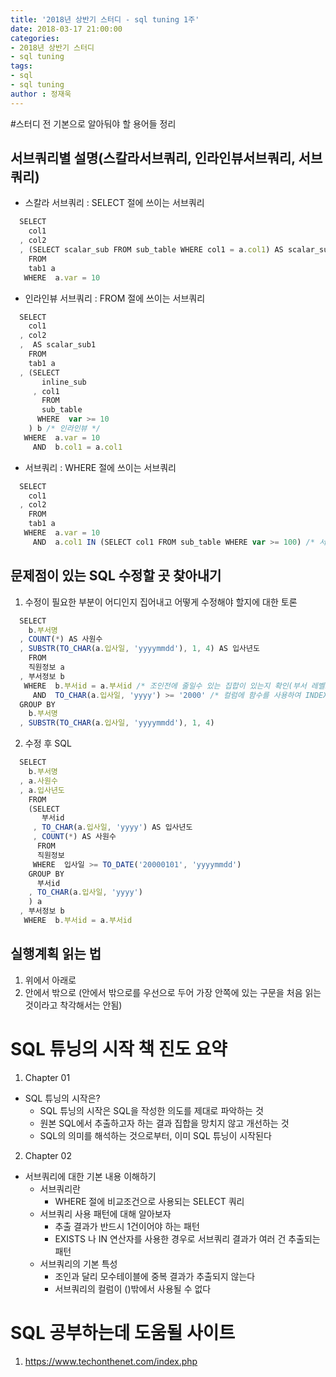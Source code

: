 ```yaml
---
title: '2018년 상반기 스터디 - sql tuning 1주'
date: 2018-03-17 21:00:00
categories:
- 2018년 상반기 스터디
- sql tuning
tags:
- sql
- sql tuning
author : 정재욱
---
```



#스터디 전 기본으로 알아둬야 할 용어들 정리

## 서브쿼리별 설명(스칼라서브쿼리, 인라인뷰서브쿼리, 서브쿼리)
 * 스칼라 서브쿼리 : SELECT 절에 쓰이는 서브쿼리
  ```javascript
    SELECT
      col1
    , col2
    , (SELECT scalar_sub FROM sub_table WHERE col1 = a.col1) AS scalar_sub1 /* 스칼라 */
      FROM 
      tab1 a
     WHERE  a.var = 10
  ```
 * 인라인뷰 서브쿼리 : FROM 절에 쓰이는 서브쿼리
  ```javascript
    SELECT
      col1
    , col2
    ,  AS scalar_sub1
      FROM 
      tab1 a
    , (SELECT 
         inline_sub 
       , col1
         FROM 
         sub_table 
        WHERE  var >= 10
      ) b /* 인라인뷰 */
     WHERE  a.var = 10
       AND  b.col1 = a.col1
  ```
 * 서브쿼리 : WHERE 절에 쓰이는 서브쿼리
  ```javascript
    SELECT
      col1
    , col2
      FROM 
      tab1 a
     WHERE  a.var = 10
       AND  a.col1 IN (SELECT col1 FROM sub_table WHERE var >= 100) /* 서브쿼리 */
  ```

## 문제점이 있는 SQL 수정할 곳 찾아내기
 1. 수정이 필요한 부분이 어디인지 집어내고 어떻게 수정해야 할지에 대한 토론
 ```javascript
   SELECT
     b.부서명
   , COUNT(*) AS 사원수
   , SUBSTR(TO_CHAR(a.입사일, 'yyyymmdd'), 1, 4) AS 입사년도
     FROM 
     직원정보 a
   , 부서정보 b
    WHERE  b.부서id = a.부서id /* 조인전에 줄일수 있는 집합이 있는지 확인(부서 레벨로 집합을 묶어서 조인하면 더 효과적) */
      AND  TO_CHAR(a.입사일, 'yyyy') >= '2000' /* 컬럼에 함수를 사용하여 INDEX를 사용하지 못하게 되는 조건절에 대해 수정 필요 */
   GROUP BY
     b.부서명
   , SUBSTR(TO_CHAR(a.입사일, 'yyyymmdd'), 1, 4)
 ```
 2. 수정 후 SQL
 ```javascript
   SELECT
     b.부서명
   , a.사원수
   , a.입사년도
     FROM 
     (SELECT
        부서id
      , TO_CHAR(a.입사일, 'yyyy') AS 입사년도
      , COUNT(*) AS 사원수
       FROM
       직원정보
      WHERE  입사일 >= TO_DATE('20000101', 'yyyymmdd')
     GROUP BY
       부서id
     , TO_CHAR(a.입사일, 'yyyy')
     ) a
   , 부서정보 b
    WHERE  b.부서id = a.부서id
 ```

## 실행계획 읽는 법
 1. 위에서 아래로
 2. 안에서 밖으로 (안에서 밖으로를 우선으로 두어 가장 안쪽에 있는 구문을 처음 읽는것이라고 착각해서는 안됨)

# SQL 튜닝의 시작 책 진도 요약
 1. Chapter 01
  - SQL 튜닝의 시작은?
    - SQL 튜닝의 시작은 SQL을 작성한 의도를 제대로 파악하는 것
    - 원본 SQL에서 추출하고자 하는 결과 집합을 망치지 않고 개선하는 것
    - SQL의 의미를 해석하는 것으로부터, 이미 SQL 튜닝이 시작된다
 2. Chapter 02
  - 서브쿼리에 대한 기본 내용 이해하기
    - 서브쿼리란
      - WHERE 절에 비교조건으로 사용되는 SELECT 쿼리
    - 서브쿼리 사용 패턴에 대해 알아보자
      - 추출 결과가 반드시 1건이어야 하는 패턴
      - EXISTS 나 IN 연산자를 사용한 경우로 서브쿼리 결과가 여러 건 추출되는 패턴
    - 서브쿼리의 기본 특성
      - 조인과 달리 모수테이블에 중복 결과가 추출되지 않는다
      - 서브쿼리의 컬럼이 ()밖에서 사용될 수 없다

# SQL 공부하는데 도움될 사이트
1. https://www.techonthenet.com/index.php
